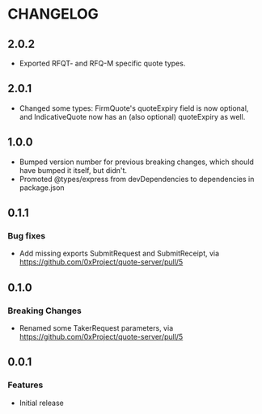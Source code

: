 # CHANGELOG

## 2.0.2

-  Exported RFQT- and RFQ-M specific quote types.

## 2.0.1

-   Changed some types: FirmQuote's quoteExpiry field is now optional, and IndicativeQuote now has an (also optional) quoteExpiry as well.

## 1.0.0

-   Bumped version number for previous breaking changes, which should have bumped it itself, but didn't.
-   Promoted @types/express from devDependencies to dependencies in package.json

## 0.1.1

### Bug fixes

-   Add missing exports SubmitRequest and SubmitReceipt, via https://github.com/0xProject/quote-server/pull/5

## 0.1.0

### Breaking Changes

-   Renamed some TakerRequest parameters, via https://github.com/0xProject/quote-server/pull/5

## 0.0.1

### Features

-   Initial release
